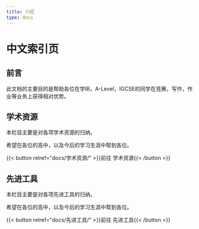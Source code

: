 ```yaml
---
title: 介绍
type: docs
---
```


# 中文索引页

## 前言

此文档的主要目的是帮助各位在学IB，A-Level，IGCSE的同学在竞赛，写作，作业等业务上获得相对优势。

## 学术资源

本栏目主要是对各项学术资源的归纳。

希望在各位的高中，以及今后的学习生涯中帮到各位。

{{< button relref="docs/学术资源/" >}}前往 学术资源{{< /button >}}

## 先进工具

本栏目主要是对各项先进工具的归纳。

希望在各位的高中，以及今后的学习生涯中帮到各位。

{{< button relref="docs/先进工具/" >}}前往 先进工具{{< /button >}}